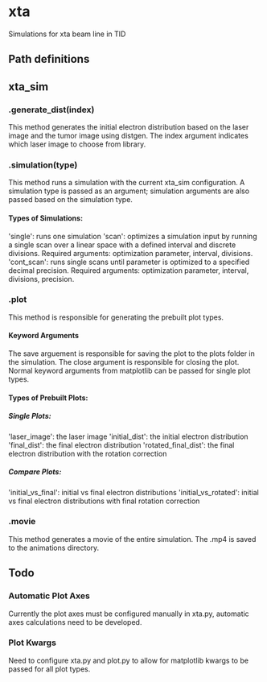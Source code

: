 # xta
Simulations for xta beam line in TID

## Path definitions

## xta_sim

### .generate_dist(index)

This method generates the initial electron distribution based on the laser image and the tumor image using distgen. The index argument indicates which laser image to choose from library.

### .simulation(type)
This method runs a simulation with the current xta_sim configuration. A simulation type is passed as an argument; simulation arguments are also passed based on the simulation type.

#### Types of Simulations:
'single': runs one simulation
'scan': optimizes a simulation input by running a single scan over a linear space with a defined interval and discrete divisions. Required arguments: optimization parameter, interval, divisions.
'cont_scan': runs single scans until parameter is optimized to a specified decimal precision. Required arguments: optimization parameter, interval, divisions, precision.

### .plot
This method is responsible for generating the prebuilt plot types.

#### Keyword Arguments
The save arguement is responsible for saving the plot to the plots folder in the simulation. The close argument is responsible for closing the plot. Normal keyword arguments from matplotlib can be passed for single plot types.

#### Types of Prebuilt Plots:

##### Single Plots:
'laser_image': the laser image
'initial_dist': the initial electron distribution
'final_dist': the final electron distribution
'rotated_final_dist': the final electron distribution with the rotation correction

##### Compare Plots:
'initial_vs_final': initial vs final electron distributions
'initial_vs_rotated': initial vs final electron distributions with final rotation correction

### .movie
This method generates a movie of the entire simulation. The .mp4 is saved to the animations directory.

## Todo

### Automatic Plot Axes
Currently the plot axes must be configured manually in xta.py, automatic axes calculations need to be developed.

### Plot Kwargs
Need to configure xta.py and plot.py to allow for matplotlib kwargs to be passed for  all plot types.

###